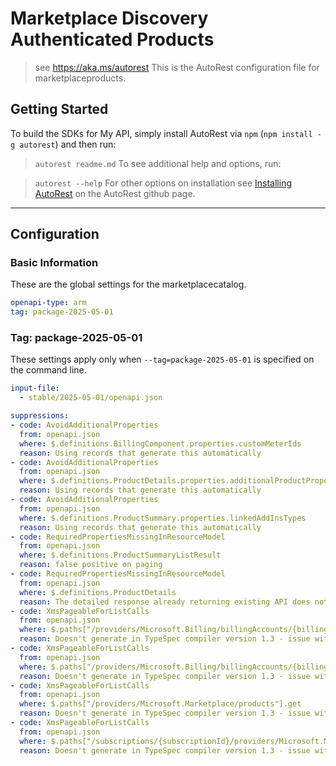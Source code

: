 # Marketplace Discovery Authenticated Products

> see https://aka.ms/autorest
This is the AutoRest configuration file for marketplaceproducts.

## Getting Started

To build the SDKs for My API, simply install AutoRest via `npm` (`npm install -g autorest`) and then run:

> `autorest readme.md`
To see additional help and options, run:

> `autorest --help`
For other options on installation see [Installing AutoRest](https://aka.ms/autorest/install) on the AutoRest github page.

---

## Configuration

### Basic Information

These are the global settings for the marketplacecatalog.

```yaml
openapi-type: arm
tag: package-2025-05-01
```

### Tag: package-2025-05-01

These settings apply only when `--tag=package-2025-05-01` is specified on the command line.

```yaml $(tag) == 'package-2025-05-01'
input-file:
  - stable/2025-05-01/openapi.json

suppressions:
- code: AvoidAdditionalProperties
  from: openapi.json
  where: $.definitions.BillingComponent.properties.customMeterIds
  reason: Using records that generate this automatically
- code: AvoidAdditionalProperties
  from: openapi.json
  where: $.definitions.ProductDetails.properties.additionalProductProperties
  reason: Using records that generate this automatically
- code: AvoidAdditionalProperties
  from: openapi.json
  where: $.definitions.ProductSummary.properties.linkedAddInsTypes
  reason: Using records that generate this automatically
- code: RequiredPropertiesMissingInResourceModel
  from: openapi.json
  where: $.definitions.ProductSummaryListResult
  reason: false positive on paging
- code: RequiredPropertiesMissingInResourceModel
  from: openapi.json
  where: $.definitions.ProductDetails
  reason: The detailed response already returning existing API does not have these fields populated
- code: XmsPageableForListCalls
  from: openapi.json
  where: $.paths["/providers/Microsoft.Billing/billingAccounts/{billingAccountId}/billingProfiles/{billingProfileId}/providers/Microsoft.Marketplace/products"].get
  reason: Doesn't generate in TypeSpec compiler version 1.3 - issue with nested Pageables
- code: XmsPageableForListCalls
  from: openapi.json
  where: $.paths["/providers/Microsoft.Billing/billingAccounts/{billingAccountId}/providers/Microsoft.Marketplace/products"].get
  reason: Doesn't generate in TypeSpec compiler version 1.3 - issue with nested Pageables  
- code: XmsPageableForListCalls
  from: openapi.json
  where: $.paths["/providers/Microsoft.Marketplace/products"].get
  reason: Doesn't generate in TypeSpec compiler version 1.3 - issue with nested Pageables  
- code: XmsPageableForListCalls
  from: openapi.json
  where: $.paths["/subscriptions/{subscriptionId}/providers/Microsoft.Marketplace/products"].get
  reason: Doesn't generate in TypeSpec compiler version 1.3 - issue with nested Pageables  
```